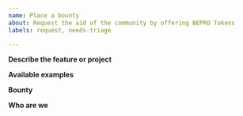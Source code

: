 ```yaml
---
name: Place a bounty
about: Request the aid of the community by offering BEPRO Tokens
labels: request, needs-triage

---
```


**Describe the feature or project**
<!-- A clear and concise description of what the feature is -->


**Available examples**
<!-- If there are any, provide existing examples -->


**Bounty**
<!-- Amount of BEPRO bounty that will be awarded for the completion of this feature, if accepted and completed -->


**Who are we**
<!-- Requesting Github Entity -->
